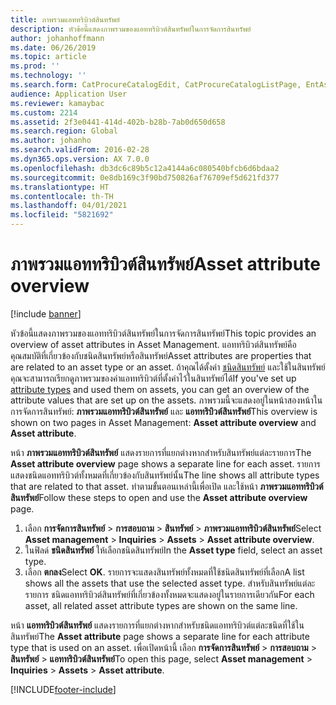 ```yaml
---
title: ภาพรวมแอททริบิวต์สินทรัพย์
description: หัวข้อนี้แสดงภาพรวมของแอททริบิวต์สินทรัพย์ในการจัดการสินทรัพย์
author: johanhoffmann
ms.date: 06/26/2019
ms.topic: article
ms.prod: ''
ms.technology: ''
ms.search.form: CatProcureCatalogEdit, CatProcureCatalogListPage, EntAssetObjectAttributeOverview
audience: Application User
ms.reviewer: kamaybac
ms.custom: 2214
ms.assetid: 2f3e0441-414d-402b-b28b-7ab0d650d658
ms.search.region: Global
ms.author: johanho
ms.search.validFrom: 2016-02-28
ms.dyn365.ops.version: AX 7.0.0
ms.openlocfilehash: db3dc6c89b5c12a4144a6c080540bfcb6d6bdaa2
ms.sourcegitcommit: 0e8db169c3f90bd750826af76709ef5d621fd377
ms.translationtype: HT
ms.contentlocale: th-TH
ms.lasthandoff: 04/01/2021
ms.locfileid: "5821692"
---
```

# <a name="asset-attribute-overview"></a><span data-ttu-id="e1875-103">ภาพรวมแอททริบิวต์สินทรัพย์</span><span class="sxs-lookup"><span data-stu-id="e1875-103">Asset attribute overview</span></span>

[!include [banner](../../includes/banner.md)]

 

<span data-ttu-id="e1875-104">หัวข้อนี้แสดงภาพรวมของแอททริบิวต์สินทรัพย์ในการจัดการสินทรัพย์</span><span class="sxs-lookup"><span data-stu-id="e1875-104">This topic provides an overview of asset attributes in Asset Management.</span></span> <span data-ttu-id="e1875-105">แอททริบิวต์สินทรัพย์คือคุณสมบัติที่เกี่ยวข้องกับชนิดสินทรัพย์หรือสินทรัพย์</span><span class="sxs-lookup"><span data-stu-id="e1875-105">Asset attributes are properties that are related to an asset type or an asset.</span></span> <span data-ttu-id="e1875-106">ถ้าคุณได้ตั้งค่า [ชนิดสินทรัพย์](../setup-for-functional-locations/specification-types.md) และใช้ในสินทรัพย์ คุณจะสามารถเรียกดูภาพรวมของค่าแอททริบิวต์ที่ตั้งค่าไว้ในสินทรัพย์ได้</span><span class="sxs-lookup"><span data-stu-id="e1875-106">If you've set up [attribute types](../setup-for-functional-locations/specification-types.md) and used them on assets, you can get an overview of the attribute values that are set up on the assets.</span></span> <span data-ttu-id="e1875-107">ภาพรวมนี้จะแสดงอยู่ในหน้าสองหน้าในการจัดการสินทรัพย์: **ภาพรวมแอททริบิวต์สินทรัพย์** และ **แอททริบิวต์สินทรัพย์**</span><span class="sxs-lookup"><span data-stu-id="e1875-107">This overview is shown on two pages in Asset Management: **Asset attribute overview** and **Asset attribute**.</span></span>

<span data-ttu-id="e1875-108">หน้า **ภาพรวมแอททริบิวต์สินทรัพย์** แสดงรายการที่แยกต่างหากสำหรับสินทรัพย์แต่ละรายการ</span><span class="sxs-lookup"><span data-stu-id="e1875-108">The **Asset attribute overview** page shows a separate line for each asset.</span></span> <span data-ttu-id="e1875-109">รายการแสดงชนิดแอททริบิวต์ทั้งหมดที่เกี่ยวข้องกับสินทรัพย์นั้น</span><span class="sxs-lookup"><span data-stu-id="e1875-109">The line shows all attribute types that are related to that asset.</span></span> <span data-ttu-id="e1875-110">ทำตามขั้นตอนเหล่านี้เพื่อเปิด และใช้หน้า **ภาพรวมแอททริบิวต์สินทรัพย์**</span><span class="sxs-lookup"><span data-stu-id="e1875-110">Follow these steps to open and use the **Asset attribute overview** page.</span></span>

1. <span data-ttu-id="e1875-111">เลือก **การจัดการสินทรัพย์** \> **การสอบถาม** \> **สินทรัพย์** \> **ภาพรวมแอททริบิวต์สินทรัพย์**</span><span class="sxs-lookup"><span data-stu-id="e1875-111">Select **Asset management** \> **Inquiries** \> **Assets** \> **Asset attribute overview**.</span></span>
2. <span data-ttu-id="e1875-112">ในฟิลด์ **ชนิดสินทรัพย์** ให้เลือกชนิดสินทรัพย์</span><span class="sxs-lookup"><span data-stu-id="e1875-112">In the **Asset type** field, select an asset type.</span></span>
3. <span data-ttu-id="e1875-113">เลือก **ตกลง**</span><span class="sxs-lookup"><span data-stu-id="e1875-113">Select **OK**.</span></span> <span data-ttu-id="e1875-114">รายการจะแสดงสินทรัพย์ทั้งหมดที่ใช้ชนิดสินทรัพย์ที่เลือก</span><span class="sxs-lookup"><span data-stu-id="e1875-114">A list shows all the assets that use the selected asset type.</span></span> <span data-ttu-id="e1875-115">สำหรับสินทรัพย์แต่ละรายการ ชนิดแอททริบิวต์สินทรัพย์ที่เกี่ยวข้องทั้งหมดจะแสดงอยู่ในรายการเดียวกัน</span><span class="sxs-lookup"><span data-stu-id="e1875-115">For each asset, all related asset attribute types are shown on the same line.</span></span>

<span data-ttu-id="e1875-116">หน้า **แอททริบิวต์สินทรัพย์** แสดงรายการที่แยกต่างหากสำหรับชนิดแอททริบิวต์แต่ละชนิดที่ใช้ในสินทรัพย์</span><span class="sxs-lookup"><span data-stu-id="e1875-116">The **Asset attribute** page shows a separate line for each attribute type that is used on an asset.</span></span> <span data-ttu-id="e1875-117">เพื่อเปิดหน้านี้ เลือก **การจัดการสินทรัพย์** \> **การสอบถาม** \> **สินทรัพย์** \> **แอททริบิวต์สินทรัพย์**</span><span class="sxs-lookup"><span data-stu-id="e1875-117">To open this page, select **Asset management** \> **Inquiries** \> **Assets** \> **Asset attribute**.</span></span>


[!INCLUDE[footer-include](../../../includes/footer-banner.md)]